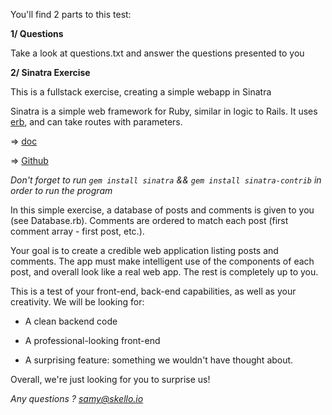 You'll find 2 parts to this test:

**1/ Questions**

Take a look at questions.txt and answer the questions presented to you

**2/ Sinatra Exercise**

This is a fullstack exercise, creating a simple webapp in Sinatra

Sinatra is a simple web framework for Ruby, similar in logic to Rails. It uses [erb](http://www.stuartellis.eu/articles/erb/), and can take routes with parameters.

=> [doc](http://www.sinatrarb.com/)

=> [Github](https://github.com/sinatra/sinatra)

*Don't forget to run ```gem install sinatra``` && ```gem install sinatra-contrib``` in order to run the program*

In this simple exercise, a database of posts and comments is given to you (see Database.rb). Comments are ordered to match each post (first comment array - first post, etc.).

Your goal is to create a credible web application listing posts and comments. The app must make intelligent use of the components of each post, and overall look like a real web app. The rest is completely up to you.

This is a test of your front-end, back-end capabilities, as well as your creativity. We will be looking for:

- A clean backend code

- A professional-looking front-end

- A surprising feature: something we wouldn't have thought about.

Overall, we're just looking for you to surprise us!

*Any questions ? [samy@skello.io](mailto:samy@skello.io)*
